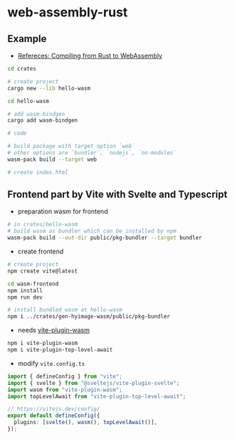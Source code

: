 # web-assembly-rust

## Example

- [Refereces: Compiling from Rust to WebAssembly](https://developer.mozilla.org/en-US/docs/WebAssembly/Rust_to_Wasm)

```sh
cd crates

# create project
cargo new --lib hello-wasm

cd hello-wasm

# add wasm-bindgen
cargo add wasm-bindgen

# code

# build package with target option `web`
# other options are `bundler`, `nodejs`, `no-modules`
wasm-pack build --target web

# create index.html
```

## Frontend part by Vite with Svelte and Typescript

- preparation wasm for frontend

```sh
# in crates/hello-wasm
# build wasm as bundler which can be installed by npm
wasm-pack build --out-dir public/pkg-bundler --target bundler
```

- create frontend

```sh
# create project
npm create vite@latest

cd wasm-frontend
npm install
npm run dev

# install bundled wasm at hello-wasm
npm i ../crates/gen-hyimage-wasm/public/pkg-bundler
```

- needs [vite-plugin-wasm](https://www.npmjs.com/package/vite-plugin-wasm)

```sh
npm i vite-plugin-wasm
npm i vite-plugin-top-level-await
```

- modify `vite.config.ts`

```ts
import { defineConfig } from "vite";
import { svelte } from "@sveltejs/vite-plugin-svelte";
import wasm from "vite-plugin-wasm";
import topLevelAwait from "vite-plugin-top-level-await";

// https://vitejs.dev/config/
export default defineConfig({
  plugins: [svelte(), wasm(), topLevelAwait()],
});
```
